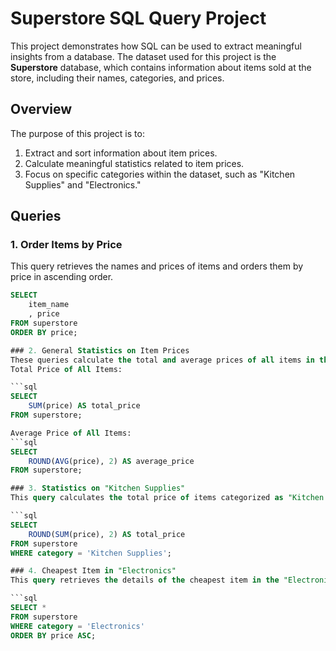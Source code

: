 # Superstore SQL Query Project

This project demonstrates how SQL can be used to extract meaningful insights from a database. The dataset used for this project is the **Superstore** database, which contains information about items sold at the store, including their names, categories, and prices.

## Overview

The purpose of this project is to:
1. Extract and sort information about item prices.
2. Calculate meaningful statistics related to item prices.
3. Focus on specific categories within the dataset, such as "Kitchen Supplies" and "Electronics."

## Queries

### 1. Order Items by Price
This query retrieves the names and prices of items and orders them by price in ascending order.

```sql
SELECT 
    item_name
    , price
FROM superstore
ORDER BY price;

### 2. General Statistics on Item Prices
These queries calculate the total and average prices of all items in the database:
Total Price of All Items:

```sql
SELECT
    SUM(price) AS total_price
FROM superstore;

Average Price of All Items:
```sql
SELECT 
    ROUND(AVG(price), 2) AS average_price
FROM superstore;

### 3. Statistics on "Kitchen Supplies"
This query calculates the total price of items categorized as "Kitchen Supplies."

```sql
SELECT 
    ROUND(SUM(price), 2) AS total_price
FROM superstore
WHERE category = 'Kitchen Supplies';

### 4. Cheapest Item in "Electronics"
This query retrieves the details of the cheapest item in the "Electronics" category.

```sql
SELECT *
FROM superstore
WHERE category = 'Electronics'
ORDER BY price ASC;


